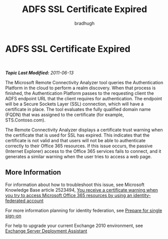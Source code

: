 ﻿---
title: ADFS SSL Certificate Expired
author: bradhugh
ms.author: bradhugh
manager: tpolitis
audience: ITPro 
ms.topic: article 
ms.service: remote-connect-tool
localization_priority: Normal
description: 
---

<div data-xmlns="http://www.w3.org/1999/xhtml">

<div class="topic" data-xmlns="http://www.w3.org/1999/xhtml" data-msxsl="urn:schemas-microsoft-com:xslt" data-cs="http://msdn.microsoft.com/en-us/">

<div data-asp="http://msdn2.microsoft.com/asp">

# ADFS SSL Certificate Expired

</div>

<div id="mainSection">

<div id="mainBody">

<span> </span>

_**Topic Last Modified:** 2011-06-13_

<div id="sectionSection0" class="section">

The Microsoft Remote Connectivity Analyzer tool queries the Authentication Platform in the cloud to perform a realm discovery. When that process is finished, the Authentication Platform passes to the requesting client the ADFS endpoint URL that the client requires for authentication. The endpoint will be a Secure Sockets Layer (SSL) connection, which will have a certificate in place. The tool evaluates the fully qualified domain name (FQDN) that was assigned to the certificate (for example, STS.Contoso.com).

The Remote Connectivity Analyzer displays a certificate trust warning when the certificate that is used for SSL has expired. This indicates that the certificate is not valid and that users will not be able to authenticate correctly to their Office 365 resources. If this issue occurs, the passive (Internet Explorer) access to the Office 365 services fails to connect, and it generates a similar warning when the user tries to access a web page.

<div>

## More Information

For information about how to troubleshoot this issue, see Microsoft Knowledge Base article 2523494, [You receive a certificate warning when you try to access Microsoft Office 365 resources by using an identity-federated account](http://support.microsoft.com/kb/2523494)

For more information planning for identity federation, see [Prepare for single sign-on](http://onlinehelp.microsoft.com/en-us/office365-enterprises/ff652540.aspx)

For help to upgrade your current Exchange 2010 environment, see [Exchange Server Deployment Assistant](http://technet.microsoft.com/en-us/exdeploy2010/default.aspx)

</div>

</div>

</div>

<span> </span>

</div>

</div>

</div>

